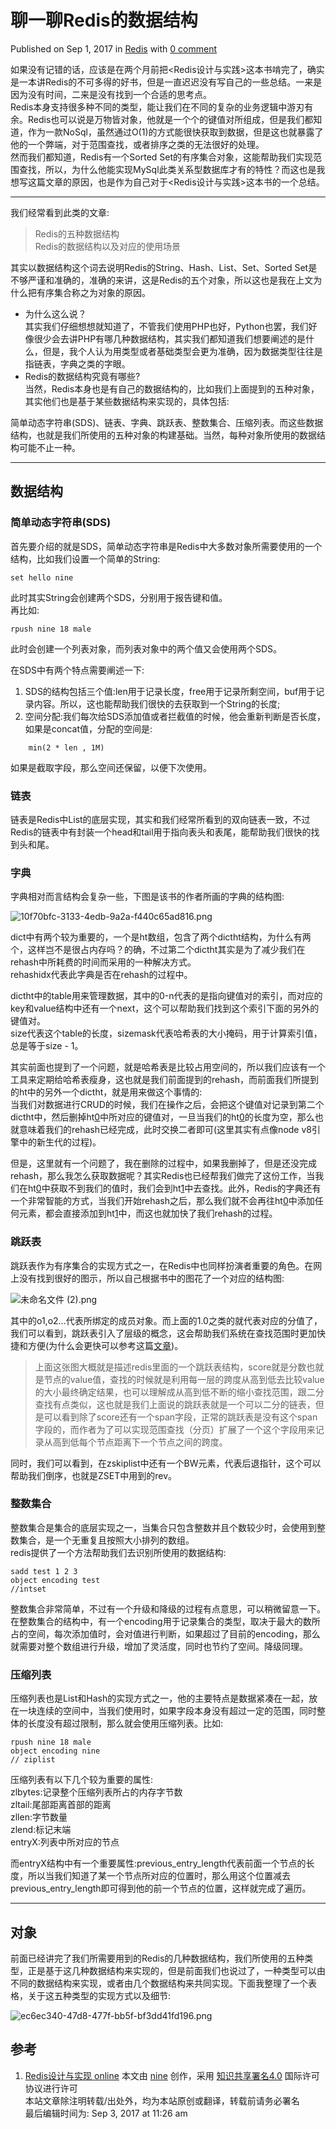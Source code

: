 # 聊一聊Redis的数据结构 

Published on Sep 1, 2017 in [Redis][0] with [0 comment][1]

如果没有记错的话，应该是在两个月前把<Redis设计与实践>这本书啃完了，确实是一本讲Redis的不可多得的好书，但是一直迟迟没有写自己的一些总结。一来是因为没有时间，二来是没有找到一个合适的思考点。  
Redis本身支持很多种不同的类型，能让我们在不同的复杂的业务逻辑中游刃有余。Redis也可以说是万物皆对象，他就是一个个的键值对所组成，但是我们都知道，作为一款NoSql，虽然通过O(1)的方式能很快获取到数据，但是这也就暴露了他的一个弊端，对于范围查找，或者排序之类的无法很好的处理。  
然而我们都知道，Redis有一个Sorted Set的有序集合对象，这能帮助我们实现范围查找，所以，为什么他能实现MySql此类关系型数据库才有的特性？而这也是我想写这篇文章的原因，也是作为自己对于<Redis设计与实践>这本书的一个总结。

- - -

我们经常看到此类的文章:

> Redis的五种数据结构  
> Redis的数据结构以及对应的使用场景

其实以数据结构这个词去说明Redis的String、Hash、List、Set、Sorted Set是不够严谨和准确的，准确的来讲，这是Redis的五个对象，所以这也是我在上文为什么把有序集合称之为对象的原因。

* 为什么这么说？  
其实我们仔细想想就知道了，不管我们使用PHP也好，Python也罢，我们好像很少会去讲PHP有哪几种数据结构，其实我们都知道我们想要阐述的是什么，但是，我个人认为用类型或者基础类型会更为准确，因为数据类型往往是指链表，字典之类的字眼。
* Redis的数据结构究竟有哪些?  
当然，Redis本身也是有自己的数据结构的，比如我们上面提到的五种对象，其实他们也是基于某些数据结构来实现的，具体包括:

简单动态字符串(SDS)、链表、字典、跳跃表、整数集合、压缩列表。而这些数据结构，也就是我们所使用的五种对象的构建基础。当然，每种对象所使用的数据结构可能不止一种。

- - -

## 数据结构

### 简单动态字符串(SDS)

首先要介绍的就是SDS，简单动态字符串是Redis中大多数对象所需要使用的一个结构，比如我们设置一个简单的String:

    set hello nine

此时其实String会创建两个SDS，分别用于报告键和值。  
再比如:

    rpush nine 18 male

此时会创建一个列表对象，而列表对象中的两个值又会使用两个SDS。

在SDS中有两个特点需要阐述一下:

1. SDS的结构包括三个值:len用于记录长度，free用于记录所剩空间，buf用于记录内容。所以，这也能帮助我们很快的去获取到一个String的长度;
1. 空间分配:我们每次给SDS添加值或者拦截值的时候，他会重新判断是否长度，如果是concat值，分配的空间是:
```
    min(2 * len , 1M)
```
如果是截取字段，那么空间还保留，以便下次使用。

### 链表

链表是Redis中List的底层实现，其实和我们经常所看到的双向链表一致，不过Redis的链表中有封装一个head和tail用于指向表头和表尾，能帮助我们很快的找到头和尾。

### 字典

字典相对而言结构会复杂一些，下图是该书的作者所画的字典的结构图:

![10f70bfc-3133-4edb-9a2a-f440c65ad816.png][2]

dict中有两个较为重要的，一个是ht数组，包含了两个dictht结构，为什么有两个，这样岂不是很占内存吗？的确，不过第二个dictht其实是为了减少我们在rehash中所耗费的时间而采用的一种解决方式。  
rehashidx代表此字典是否在rehash的过程中。

dictht中的table用来管理数据，其中的0-n代表的是指向键值对的索引，而对应的key和value结构中还有一个next，这个可以帮助我们找到这个索引下面的另外的键值对。  
size代表这个table的长度，sizemask代表哈希表的大小掩码，用于计算索引值，总是等于size - 1。

其实前面也提到了一个问题，就是哈希表是比较占用空间的，所以我们应该有一个工具来定期给哈希表瘦身，这也就是我们前面提到的rehash，而前面我们所提到的ht中的另外一个dictht，就是用来做这个事情的:  
当我们对数据进行CRUD的时候，我们在操作之后，会把这个键值对记录到第二个dictht中，然后删掉ht[0]中所对应的键值对，一旦当我们的ht[0]的长度为空，那么也就意味着我们的rehash已经完成，此时交换二者即可(这里其实有点像node v8引擎中的新生代的过程)。

但是，这里就有一个问题了，我在删除的过程中，如果我删掉了，但是还没完成rehash，那么我怎么获取数据呢？其实Redis也已经帮我们做完了这份工作，当我们在ht[0]中获取不到我们的值时，我们会到ht[1]中去查找。此外，Redis的字典还有一个非常智能的方式，当我们开始rehash之后，那么我们就不会再往ht[0]中添加任何元素，都会直接添加到ht[1]中，而这也就加快了我们rehash的过程。

### 跳跃表

跳跃表作为有序集合的实现方式之一，在Redis中也同样扮演者重要的角色。在网上没有找到很好的图示，所以自己根据书中的图花了一个对应的结构图:

![未命名文件 (2).png][3]

其中的o1,o2...代表所绑定的成员对象。而上面的1.0之类的就代表对应的分值了，我们可以看到，跳跃表引入了层级的概念，这会帮助我们系统在查找范围时更加快捷和方便(为什么会更快可以参考这篇[文章][4])。

> 上面这张图大概就是描述redis里面的一个跳跃表结构，score就是分数也就是节点的value值，查找的时候就是利用每一层的跨度从高到低去比较value的大小最终确定结果，也可以理解成从高到低不断的缩小查找范围，跟二分查找有点类似，这也就是我们上面说的跳跃表就是一个可以二分的链表，但是可以看到除了score还有一个span字段，正常的跳跃表是没有这个span字段的，而作者为了可以实现范围查找（分页）扩展了一个这个字段用来记录从高到低每个节点距离下一个节点之间的跨度。

同时，我们可以看到，在zskiplist中还有一个BW元素，代表后退指针，这个可以帮助我们倒序，也就是ZSET中用到的rev。

### 整数集合

整数集合是集合的底层实现之一，当集合只包含整数并且个数较少时，会使用到整数集合，是一个无重复且按照大小排列的数组。  
redis提供了一个方法帮助我们去识别所使用的数据结构:

    sadd test 1 2 3
    object encoding test
    //intset

整数集合非常简单，不过有一个升级和降级的过程有点意思，可以稍微留意一下。在整数集合的结构中，有一个encoding用于记录集合的类型，取决于最大的数所占的空间，每次添加值时，会对值进行判断，如果超过了目前的encoding，那么就需要对整个数组进行升级，增加了灵活度，同时也节约了空间。降级同理。

### 压缩列表

压缩列表也是List和Hash的实现方式之一，他的主要特点是数据紧凑在一起，放在一块连续的空间中，当我们使用时，如果字段本身没有超过一定的范围，同时整体的长度没有超过限制，那么就会使用压缩列表。比如:

    rpush nine 18 male
    object encoding nine
    // ziplist

压缩列表有以下几个较为重要的属性:  
zlbytes:记录整个压缩列表所占的内存字节数  
zltail:尾部距离首部的距离  
zllen:字节数量  
zlend:标记末端  
entryX:列表中所对应的节点

而entryX结构中有一个重要属性:previous_entry_length代表前面一个节点的长度，所以当我们知道了某一个节点所对应的位置时，那么用这个位置减去previous_entry_length即可得到他的前一个节点的位置，这样就完成了遍历。

- - -

## 对象

前面已经讲完了我们所需要用到的Redis的几种数据结构，我们所使用的五种类型，正是基于这几种数据结构来实现的，但是前面我们也说过了，一种类型可以由不同的数据结构来实现，或者由几个数据结构来共同实现。下面我整理了一个表格，关于这五种类型的实现方式以及细节:

![ec6ec340-47d8-477f-bb5f-bf3dd41fd196.png][5]

## 参考

1. [Redis设计与实现 online][6]
本文由 [nine][7] 创作，采用 [知识共享署名4.0][8] 国际许可协议进行许可  
本站文章除注明转载/出处外，均为本站原创或翻译，转载前请务必署名  
最后编辑时间为: Sep 3, 2017 at 11:26 am

[0]: http://www.hellonine.top/index.php/category/Redis/
[1]: #comments
[2]: ../img/1086251554.png
[3]: ../img/2160512194.png
[4]: https://toutiao.io/posts/s013fm/preview
[5]: ../img/3450818822.png
[6]: http://redisbook.readthedocs.io/en/latest/index.html
[7]: http://www.hellonine.top/index.php/author/1/
[8]: https://creativecommons.org/licenses/by/4.0/